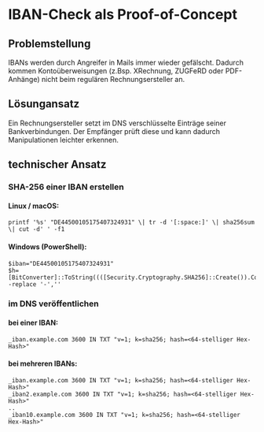 # IBAN-Check als Proof-of-Concept

## Problemstellung
IBANs werden durch Angreifer in Mails immer wieder gefälscht. Dadurch kommen Kontoüberweisungen (z.Bsp. XRechnung, ZUGFeRD oder PDF-Anhänge) nicht beim regulären Rechnungsersteller an.

## Lösungansatz
Ein Rechnungsersteller setzt im DNS verschlüsselte Einträge seiner Bankverbindungen. Der Empfänger prüft diese und kann dadurch Manipulationen leichter erkennen.

## technischer Ansatz
### SHA-256 einer IBAN erstellen
#### Linux / macOS:
```
printf '%s' "DE44500105175407324931" \| tr -d '[:space:]' \| sha256sum \| cut -d' ' -f1
```

#### Windows (PowerShell):
```
$iban="DE44500105175407324931"
$h=[BitConverter]::ToString((([Security.Cryptography.SHA256]::Create()).ComputeHash([Text.Encoding]::UTF8.GetBytes($iban)))) -replace '-',''
```
### im DNS veröffentlichen
#### bei einer IBAN:
```
_iban.example.com 3600 IN TXT "v=1; k=sha256; hash=<64-stelliger Hex-Hash>"
```
#### bei mehreren IBANs:
```
_iban.example.com 3600 IN TXT "v=1; k=sha256; hash=<64-stelliger Hex-Hash>"
_iban2.example.com 3600 IN TXT "v=1; k=sha256; hash=<64-stelliger Hex-Hash>"
..
_iban10.example.com 3600 IN TXT "v=1; k=sha256; hash=<64-stelliger Hex-Hash>"
```
